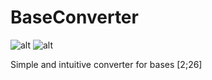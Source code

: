 # BaseConverter

![alt](https://i.gyazo.com/fc8c9735f5bfa175bcaa639750469ad8.png)
![alt](https://i.gyazo.com/5740e0e7e1ca3b4b4d309ea3a5ead1af.png)

Simple and intuitive converter for bases [2;26]